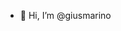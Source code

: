 - 👋 Hi, I’m @giusmarino

<!---
giusmarino/giusmarino is a ✨ special ✨ repository because its `README.md` (this file) appears on your GitHub profile.
You can click the Preview link to take a look at your changes.
--->
